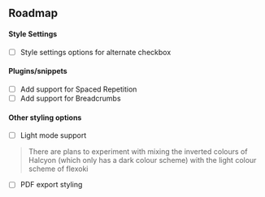 ## Roadmap

#### Style Settings
- [ ] Style settings options for alternate checkbox

#### Plugins/snippets
- [ ] Add support for Spaced Repetition
- [ ] Add support for Breadcrumbs

#### Other styling options
- [ ] Light mode support
 > There are plans to experiment with mixing the inverted colours of Halcyon (which only has a dark colour scheme) with the light colour scheme of flexoki
- [ ] PDF export styling

